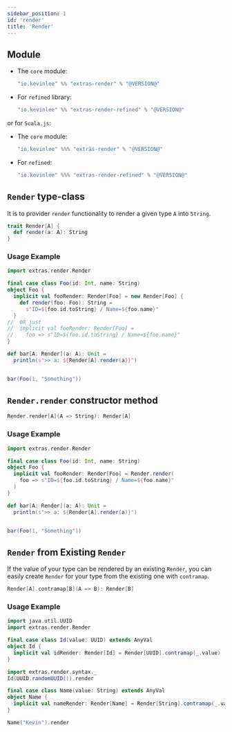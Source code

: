 ```yaml
---
sidebar_position: 1
id: 'render'
title: 'Render'
---
```


## Module

* The `core` module:
  ```scala
  "io.kevinlee" %% "extras-render" % "@VERSION@"
  ```

* For `refined` library:
  ```scala
  "io.kevinlee" %% "extras-render-refined" % "@VERSION@"
  ```

or for `Scala.js`:

* The `core` module:
  ```scala
  "io.kevinlee" %%% "extras-render" % "@VERSION@"
  ```

* For `refined`:
  ```scala
  "io.kevinlee" %%% "extras-render-refined" % "@VERSION@"
  ```


## `Render` type-class
It is to provider `render` functionality to render a given type `A` into `String`.
```scala
trait Render[A] {
  def render(a: A): String
}
```

### Usage Example
```scala mdoc:reset-object
import extras.render.Render

final case class Foo(id: Int, name: String)
object Foo {
  implicit val fooRender: Render[Foo] = new Render[Foo] {
    def render(foo: Foo): String =
      s"ID=${foo.id.toString} / Name=${foo.name}"
  }
//  OR just
//  implicit val fooRender: Render[Foo] =
//    foo => s"ID=${foo.id.toString} / Name=${foo.name}"
}

def bar[A: Render](a: A): Unit =
  println(s">> a: ${Render[A].render(a)}")


bar(Foo(1, "Something"))
```

## `Render.render` constructor method
```scala
Render.render[A](A => String): Render[A]
```

### Usage Example
```scala mdoc:reset-object
import extras.render.Render

final case class Foo(id: Int, name: String)
object Foo {
  implicit val fooRender: Render[Foo] = Render.render(
    foo => s"ID=${foo.id.toString} / Name=${foo.name}"
  )
}

def bar[A: Render](a: A): Unit =
  println(s">> a: ${Render[A].render(a)}")


bar(Foo(1, "Something"))
```

## `Render` from Existing `Render`
If the value of your type can be rendered by an existing `Render`, you can easily create `Render` for your type from the existing one with `contramap`.

```scala
Render[A].contramap[B](A => B): Render[B]
```

### Usage Example
```scala mdoc:reset-object
import java.util.UUID
import extras.render.Render

final case class Id(value: UUID) extends AnyVal
object Id {
  implicit val idRender: Render[Id] = Render[UUID].contramap(_.value)
}

import extras.render.syntax._
Id(UUID.randomUUID()).render

final case class Name(value: String) extends AnyVal
object Name {
  implicit val nameRender: Render[Name] = Render[String].contramap(_.value)
}

Name("Kevin").render
```

